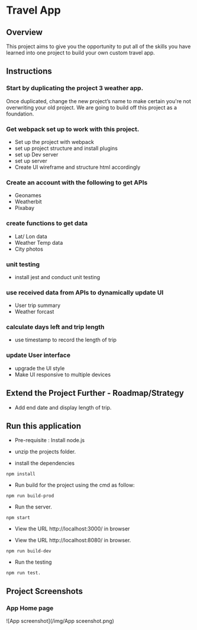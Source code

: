 # Travel App

## Overview
This project aims to give you the opportunity to put all of the skills you have learned into one project to build your own custom travel app. 

## Instructions
### Start by duplicating the project 3 weather app. 
Once duplicated, change the new project’s name to make certain you're not overwriting your old project. We are going to build off this project as a foundation.

### Get webpack set up to work with this project. 
- Set up the project with webpack
- set up project structure and install plugins
- set up Dev server
- set up server
- Create UI wireframe and structure html accordingly 

### Create an account with the following to get APIs
 - Geonames
 - Weatherbit
 - Pixabay

 ### create functions to get data
 - Lat/ Lon data
 - Weather Temp data
 - City photos

 ### unit testing
 - install jest and conduct unit testing

 ### use received data from APIs to dynamically update UI
 - User trip summary 
 - Weather forcast

 ### calculate days left and trip length
 - use timestamp to record the length of trip  
 ### update User interface
 - upgrade the UI style 
 - Make UI responsive to multiple devices

 ## Extend the Project Further - Roadmap/Strategy
- Add end date and display length of trip.

## Run this application
- Pre-requisite : Install node.js

- unzip the projects folder.

- install the dependencies

```
npm install

```
- Run build for the project using the cmd as follow:
```
npm run build-prod

```
- Run the server.
```
npm start
```
- View the URL http://localhost:3000/ in browser

- View the URL http://localhost:8080/ in browser.
```
npm run build-dev  
```
- Run the testing 

```
npm run test.
```
## Project Screenshots
### App Home page
![App screenshot](/img/App sceenshot.png)





